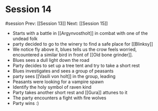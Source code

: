 # Session 14
#session
Prev: [[Session 13]]
Next: [[Session 15]]
- Starts with a battle in [[Argynvostholt]] in combat with one of the undead folk
- party decided to go to the winery to find a safe place for [[Blinksy]]
- We notice fly above it, blues tells us the crow feels worried, encountered a similar bird in front of [[Old bone grinder]]. 
- Blues sees a dull light down the road
- Party decides to set up a tree tent and try to take a short rest
- Blues investigates and sees a group of peasants
- party sees [[Vasili von holt]] in the group, leading
- Peasants were looking for a vampire spawn
- Identify the holy symbol of raven kind
- Party takes another short rest and [[Gura]] attunes to it
- The party encounters a fight with fire wolves
- Party wins :)